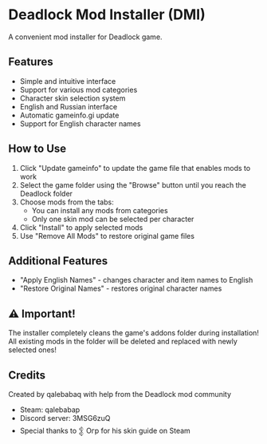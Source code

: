 # Deadlock Mod Installer (DMI)

A convenient mod installer for Deadlock game.

## Features

- Simple and intuitive interface
- Support for various mod categories
- Character skin selection system
- English and Russian interface
- Automatic gameinfo.gi update
- Support for English character names

## How to Use

1. Click "Update gameinfo" to update the game file that enables mods to work
2. Select the game folder using the "Browse" button until you reach the Deadlock folder
3. Choose mods from the tabs:
   - You can install any mods from categories
   - Only one skin mod can be selected per character
4. Click "Install" to apply selected mods
5. Use "Remove All Mods" to restore original game files

## Additional Features

- "Apply English Names" - changes character and item names to English
- "Restore Original Names" - restores original character names

## ⚠️ Important!

The installer completely cleans the game's addons folder during installation!
All existing mods in the folder will be deleted and replaced with newly selected ones!

## Credits

Created by qalebabaq with help from the Deadlock mod community
- Steam: qalebabap
- Discord server: 3MSG6zuQ
- Special thanks to 𒉭 Огр for his skin guide on Steam
